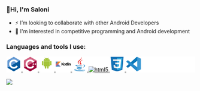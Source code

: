 ### 👋Hi, I'm Saloni 
- ⚡ I’m looking to collaborate with other Android Developers
- 👀 I'm interested in competitive programming and Android development 

<h3>Languages and tools I use:</h3>
<div style="text-align=center; background-color:white">
  <a href="https://www.cprogramming.com/" target="_blank"> <img src="https://raw.githubusercontent.com/devicons/devicon/master/icons/c/c-original.svg" alt="c" width="40" height="40"/> </a>
  <a href="https://www.cplusplus.com/" target="_blank"> <img src="https://raw.githubusercontent.com/devicons/devicon/master/icons/cplusplus/cplusplus-original.svg" alt="cpp" width="40" height="40"/> </a>
    <a href="https://developer.android.com/studio" target="_blank"> <img src="https://github.com/devicons/devicon/blob/master/icons/android/android-original-wordmark.svg" alt="android" width="40" height="40"/> </a> 
   <a href="https://kotlinlang.org/" target="_blank"> <img src="https://github.com/devicons/devicon/blob/master/icons/kotlin/kotlin-original-wordmark.svg" alt="kotlin" width="40" height="40"/> </a> 
  <a href="https://www.java.com" target="_blank"> <img src="https://raw.githubusercontent.com/devicons/devicon/master/icons/java/java-original.svg" alt="java" width="40" height="40"/> </a>
  <a href="https://www.w3.org/html/" target="_blank"> <img src="https://www.vectorlogo.zone/logos/w3_html5/w3_html5-icon.svg" alt="html5" width="40" height="40"/> </a> 
  <a href="https://www.w3schools.com/css/" target="_blank"> <img src="https://raw.githubusercontent.com/devicons/devicon/master/icons/css3/css3-original.svg" alt="css3" width="40" height="40"/> </a> 
  <a href="https://code.visualstudio.com/" target="_blank"> <img src="https://raw.githubusercontent.com/devicons/devicon/9f4f5cdb393299a81125eb5127929ea7bfe42889/icons/vscode/vscode-original.svg" alt="vscode" width="40" height="40"/> </a>
  
</div>
<br />


<img height="180em" src="https://github-readme-stats.vercel.app/api?username=saloni33&show_icons=true&hide_border=true&count_private=true&include_all_commits=true" />
<!-- <img height="180em" src="https://github-readme-stats.vercel.app/api/top-langs/?username=saloni33&hide_border=true&layout=compact&show_icons=true" /> -->


